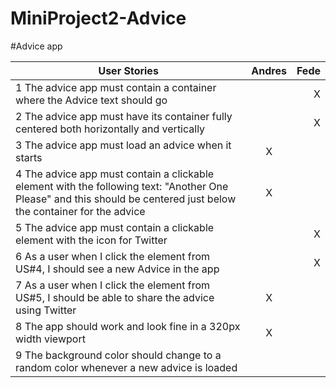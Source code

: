# MiniProject2-Advice

#Advice app

| User Stories     | Andres | Fede |
| ---------------- | :--: | ---: |
| 1 The advice app must contain a container where the Advice text should go  |     |   X   |
| 2 The advice app must have its container fully centered both horizontally and vertically  |      |  X  |
| 3 The advice app must load an advice when it starts | X   |      |
| 4 The advice app must contain a clickable element with the following text: "Another One Please" and this should be centered just below the container for the advice  |   X  |      |
| 5 The advice app must contain a clickable element with the icon for Twitter  |     |   X   |
| 6 As a user when I click the element from US#4, I should see a new Advice in the app  |     |   X   |
| 7 As a user when I click the element from US#5, I should be able to share the advice using Twitter  |  X  |      |
| 8 The app should work and look fine in a 320px width viewport  |  X  |      |
| 9 The background color should change to a random color whenever a new advice is loaded |     |      |

